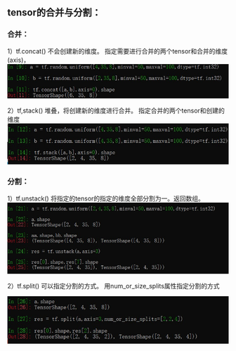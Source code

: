 ## tensor的合并与分割：

### 合并：

1）tf.concat() 	不会创建新的维度。
		指定需要进行合并的两个tensor和合并的维度(axis)，
![](photo\合并与分割1.jpg)

2）tf,stack()	堆叠，将创建新的维度进行合并。
		指定合并的两个tensor和创建的维度
![](photo\合并与分割2.jpg)

### 分割：

1）tf.unstack()	将指定的tensor的指定的维度全部分割为一。返回数组。
![](photo\合并与分割3.jpg)

2）tf.split()	可以指定分割的方式。
		用num_or_size_splits属性指定分割的方式

![](photo\合并与分割4.jpg)	